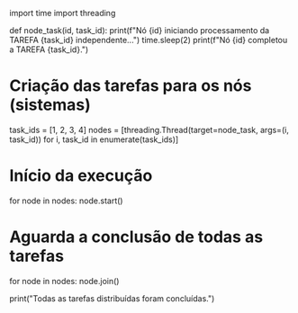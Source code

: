 import time
import threading

def node_task(id, task_id):
    print(f"Nó {id} iniciando processamento da TAREFA {task_id} independente...")
    time.sleep(2)
    print(f"Nó {id} completou a TAREFA {task_id}.")

# Criação das tarefas para os nós (sistemas)
task_ids = [1, 2, 3, 4]
nodes = [threading.Thread(target=node_task, args=(i, task_id)) for i, task_id in enumerate(task_ids)]

# Início da execução
for node in nodes:
    node.start()

# Aguarda a conclusão de todas as tarefas
for node in nodes:
    node.join()

print("Todas as tarefas distribuídas foram concluídas.")
